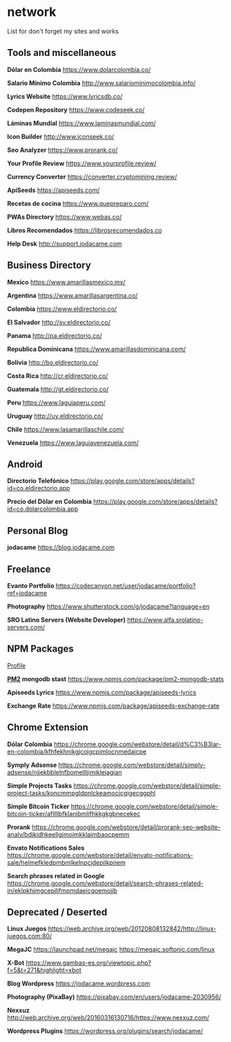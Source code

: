 # network
List for don't forget my sites and works

## Tools and miscellaneous

**Dólar en Colombia**
https://www.dolarcolombia.co/

**Salario Mínimo Colombia**
http://www.salariominimocolombia.info/

**Lyrics Website**
https://www.lyricsdb.co/

**Codepen Repository**
https://www.codeseek.co/

**Láminas Mundial**
https://www.laminasmundial.com/

**Icon Builder**
http://www.iconseek.co/

**Seo Analyzer**
https://www.prorank.co/

**Your Profile Review**
https://www.yourprofile.review/

**Currency Converter**
https://converter.cryptomining.review/

**ApiSeeds**
https://apiseeds.com/

**Recetas de cocina**
https://www.quepreparo.com/

**PWAs Directory**
https://www.webas.co/

**Libros Recomendados**
https://librosrecomendados.co

**Help Desk**
http://support.jodacame.com

## Business Directory

**Mexico**
https://www.amarillasmexico.mx/

**Argentina**
https://www.amarillasargentina.co/

**Colombia**
https://www.eldirectorio.co/

**El Salvador**
http://sv.eldirectorio.co/

**Panama**
http://pa.eldirectorio.co/

**Republica Dominicana**
https://www.amarillasdominicana.com/

**Bolivia**
http://bo.eldirectorio.co/

**Costa Rica**
http://cr.eldirectorio.co/

**Guatemala**
http://gt.eldirectorio.co/

**Peru**
https://www.laguiaperu.com/

**Uruguay**
http://uy.eldirectorio.co/

**Chile**
https://www.lasamarillaschile.com/

**Venezuela**
https://www.laguiavenezuela.com/


## Android 

**Directorio Telefónico**
https://play.google.com/store/apps/details?id=co.eldirectorio.app

**Precio del Dólar en Colombia**
https://play.google.com/store/apps/details?id=co.dolarcolombia.app

## Personal Blog

**jodacame**
https://blog.jodacame.com


## Freelance

**Evanto Portfolio**
https://codecanyon.net/user/jodacame/portfolio?ref=jodacame

**Photography**
https://www.shutterstock.com/g/jodacame?language=en

**SRO Latino Servers (Website Developer)**
https://www.alfa.srolatino-servers.com/

## NPM Packages
[Profile](https://www.npmjs.com/~jodacame)

**[PM2](https://github.com/Unitech/pm2)
 mongodb stast**
https://www.npmjs.com/package/pm2-mongodb-stats

**Apiseeds Lyrics**
https://www.npmjs.com/package/apiseeds-lyrics

**Exchange Rate**
https://www.npmjs.com/package/apiseeds-exchange-rate

## Chrome Extension

**Dólar Colombia**
https://chrome.google.com/webstore/detail/d%C3%B3lar-en-colombia/kfhfekhnikgjcoigcpimlocnmedaicpe

**Symply Adsense**
https://chrome.google.com/webstore/detail/simply-adsense/njjekbblelnfbomellljimiklejagian

**Simple Projects Tasks**
https://chrome.google.com/webstore/detail/simple-project-tasks/koncmmpgldpnlckeamocjcgigecggphl

**Simple Bitcoin Ticker**
https://chrome.google.com/webstore/detail/simple-bitcoin-ticker/afllllbfklanibmljfhkkgkgbnecekec

**Prorank**
https://chrome.google.com/webstore/detail/prorank-seo-website-analy/bdjkidhkeellgimojmkklaimbaocpemm

**Envato Notifications Sales**
https://chrome.google.com/webstore/detail/envato-notifications-sale/helmefkledpmbmlkelnpcjdepilkpnem

**Search phrases related in Google**
https://chrome.google.com/webstore/detail/search-phrases-related-in/eklpkhjmgcepjljfmpmdaeicgoemojjb

## Deprecated / Deserted

**Linux Juegos**
https://web.archive.org/web/20120808132842/http://linux-juegos.com:80/

**MegaJC** 
https://launchpad.net/megajc
https://megajc.softonic.com/linux

**X-Bot**
https://www.gambas-es.org/viewtopic.php?f=5&t=271&highlight=xbot

**Blog Wordpress**
https://jodacame.wordpress.com

**Photography (PixaBay)**
https://pixabay.com/en/users/jodacame-2030956/

**Nexxuz**
http://web.archive.org/web/20160316130716/https://www.nexxuz.com/

**Wordpress Plugins**
https://wordpress.org/plugins/search/jodacame/








